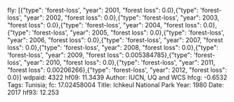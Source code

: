 fly: [{"type": 'forest-loss', "year": 2001, "forest loss": 0.0},{"type": 'forest-loss', "year": 2002, "forest loss": 0.0},{"type": 'forest-loss', "year": 2003, "forest loss": 0.0},{"type": 'forest-loss', "year": 2004, "forest loss": 0.0},{"type": 'forest-loss', "year": 2005, "forest loss": 0.0},{"type": 'forest-loss', "year": 2006, "forest loss": 0.0},{"type": 'forest-loss', "year": 2007, "forest loss": 0.0},{"type": 'forest-loss', "year": 2008, "forest loss": 0.0},{"type": 'forest-loss', "year": 2009, "forest loss": 0.005384785},{"type": 'forest-loss', "year": 2010, "forest loss": 0.0},{"type": 'forest-loss', "year": 2011, "forest loss": 0.00206266},{"type": 'forest-loss', "year": 2012, "forest loss": 0.0}]
wdpaid: 4322
hf09: 11.3439
Author: IUCN, UQ and WCS
hfcg: -0.6532
Tags: Tunisia;
fc: 17.02458004
Title: Ichkeul National Park
Year: 1980
Date: 2017
hf93: 12.253
